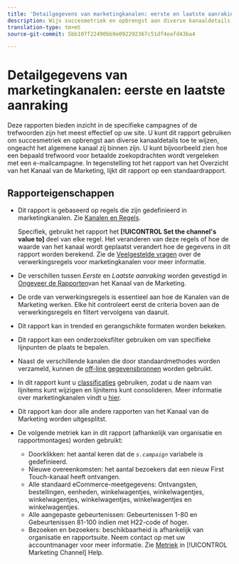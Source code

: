 ```yaml
---
title: 'Detailgegevens van marketingkanalen: eerste en laatste aanraking'
description: Wijs succesmetriek en opbrengst aan diverse kanaaldetails toe ongeacht het algemene kanaal zij binnen zijn.
translation-type: tm+mt
source-git-commit: 5bb107f22490bb9e092292367c51df4eafd43ba4

---
```



# Detailgegevens van marketingkanalen: eerste en laatste aanraking

Deze rapporten bieden inzicht in de specifieke campagnes of de trefwoorden zijn het meest effectief op uw site. U kunt dit rapport gebruiken om succesmetriek en opbrengst aan diverse kanaaldetails toe te wijzen, ongeacht het algemene kanaal zij binnen zijn. U kunt bijvoorbeeld zien hoe een bepaald trefwoord voor betaalde zoekopdrachten wordt vergeleken met een e-mailcampagne. In tegenstelling tot het rapport van het Overzicht van het Kanaal van de Marketing, lijkt dit rapport op een standaardrapport.

## Rapporteigenschappen

* Dit rapport is gebaseerd op regels die zijn gedefinieerd in marketingkanalen. Zie [Kanalen en Regels](/help/components/c-marketing-channels/c-channels.md).

   Specifiek, gebruikt het rapport het **[!UICONTROL Set the channel's value to]** deel van elke regel. Het veranderen van deze regels of hoe de waarde van het kanaal wordt geplaatst verandert hoe de gegevens in dit rapport worden berekend. Zie de [Veelgestelde vragen](/help/components/c-marketing-channels/c-faq.md) over de verwerkingsregels voor marketingkanalen voor meer informatie.

* De verschillen tussen *Eerste* en *Laatste aanraking* worden gevestigd in [Ongeveer de Rapporten](/help/components/c-marketing-channels/analyze-mc.md)van het Kanaal van de Marketing.

* De orde van verwerkingsregels is essentieel aan hoe de Kanalen van de Marketing werken. Elke hit controleert eerst de criteria boven aan de verwerkingsregels en filtert vervolgens van daaruit.
* Dit rapport kan in trended en gerangschikte formaten worden bekeken.
* Dit rapport kan een onderzoeksfilter gebruiken om van specifieke lijnpunten de plaats te bepalen.
* Naast de verschillende kanalen die door standaardmethodes worden verzameld, kunnen de [off-line gegevensbronnen](/help/components/c-marketing-channels/c-getting-started-mchannel.md) worden gebruikt.
* In dit rapport kunt u [classificaties](/help/components/c-classifications2/c-classifications.md) gebruiken, zodat u de naam van lijnitems kunt wijzigen en lijnitems kunt consolideren. Meer informatie over marketingkanalen vindt u [hier](/help/components/c-marketing-channels/classifictions-mchannel.md).

* Dit rapport kan door alle andere rapporten van het Kanaal van de Marketing worden uitgesplitst.
* De volgende metriek kan in dit rapport (afhankelijk van organisatie en rapportmontages) worden gebruikt:
   * Doorklikken: het aantal keren dat de *`s.campaign`* variabele is gedefinieerd.
   * Nieuwe overeenkomsten: het aantal bezoekers dat een nieuw First Touch-kanaal heeft ontvangen.
   * Alle standaard eCommerce-meetgegevens: Ontvangsten, bestellingen, eenheden, winkelwagentjes, winkelwagentjes, winkelwagentjes, winkelwagentjes, winkelwagentjes en winkelwagentjes.
   * Alle aangepaste gebeurtenissen: Gebeurtenissen 1-80 en Gebeurtenissen 81-100 indien met H22-code of hoger.
   * Bezoeken en bezoekers: beschikbaarheid is afhankelijk van organisatie en rapportsuite. Neem contact op met uw accountmanager voor meer informatie.
   Zie [Metriek](https://marketing.adobe.com/resources/help/en_US/mchannel/c_overview_metrics.html) in [!UICONTROL Marketing Channel] Help.

